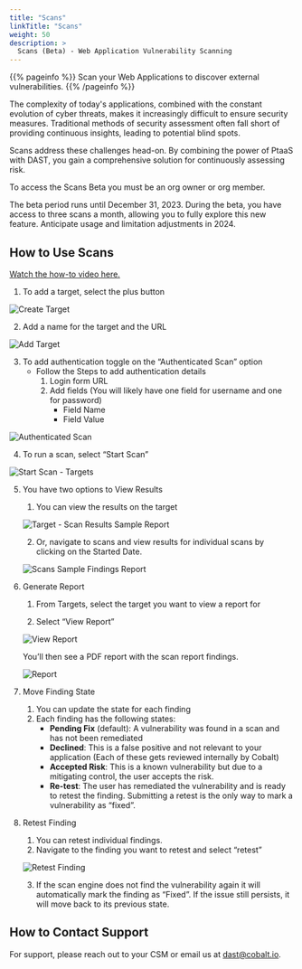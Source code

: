 ```yaml
---
title: "Scans"
linkTitle: "Scans"
weight: 50
description: >
  Scans (Beta) - Web Application Vulnerability Scanning
---
```


{{% pageinfo %}}
Scan your Web Applications to discover external vulnerabilities.
{{% /pageinfo %}}

The complexity of today's applications, combined with the constant evolution of cyber threats, makes it increasingly difficult to ensure security measures. Traditional methods of security assessment often fall short of providing continuous insights, leading to potential blind spots.

Scans address these challenges head-on. By combining the power of PtaaS with DAST, you gain a comprehensive solution for continuously assessing risk.

To access the Scans Beta you must be an org owner or org member.

The beta period runs until December 31, 2023. During the beta, you have access to three scans a month, allowing you to fully explore this new feature. Anticipate usage and limitation adjustments in 2024.

## How to Use Scans

[Watch the how-to video here.](https://videos.cobalt.io/watch/4D8kQcTmPBE3HdWy6X3fHW)

1. To add a target, select the plus button

![Create Target](/deepdive/scans/1_CreateTarget.png "Create Target")<br>

2. Add a name for the target and the URL

![Add Target](/deepdive/scans/2_AddTarget.png "Add Target")<br>

3. To add authentication toggle on the “Authenticated Scan” option
    - Follow the Steps to add authentication details
      1. Login form URL
      2. Add fields (You will likely have one field for username and one for password)
          - Field Name
          - Field Value

![Authenticated Scan](/deepdive/scans/3_AuthenticatedScan.png "Authenticated Scan")<br>

4. To run a scan, select “Start Scan”

![Start Scan - Targets](/deepdive/scans/4_StartScanTargets.png "Start Scan - Targets")<br>

5. You have two options to View Results
    1. You can view the results on the target
    
    ![Target - Scan Results Sample Report](/deepdive/scans/5_TargetScanResultsSampleReport.png "Target - Scan Results Sample Report")<br>

    2. Or, navigate to scans and view results for individual scans by clicking on the Started Date.

    ![Scans Sample Findings Report](/deepdive/scans/6_ScansSampleFindingsReport.png "Scans Sample Findings Report")<br>

6. Generate Report
    1. From Targets, select the target you want to view a report for

    2. Select “View Report”

    ![View Report](/deepdive/scans/7_ViewReport.png "View Report")<br>

    You’ll then see a PDF report with the scan report findings.

    ![Report](/deepdive/scans/8_Report.png "Report")<br>

7. Move Finding State
    1. You can update the state for each finding
    2. Each finding has the following states:
        - **Pending Fix** (default): A vulnerability was found in a scan and has not been remediated
        - **Declined**: This is a false positive and not relevant to your application  (Each of these gets reviewed internally by Cobalt)
        - **Accepted Risk**: This is a known vulnerability but due to a mitigating control, the user accepts the risk.
        - **Re-test**: The user has remediated the vulnerability and is ready to retest the finding. Submitting a retest is the only way to mark a vulnerability as “fixed”.

8. Retest Finding
    1. You can retest individual findings.
    2. Navigate to the finding you want to retest and select “retest”

    ![Retest Finding](/deepdive/scans/9_Retest_Finding.png "Retest Finding")<br>

    3. If the scan engine does not find the vulnerability again it will automatically mark the finding as “Fixed”.  If the issue still persists, it will move back to its previous state.

## How to Contact Support

For support, please reach out to your CSM or email us at dast@cobalt.io.
